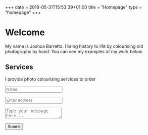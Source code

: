 +++
date = 2018-05-31T15:53:39+01:00
title = "Homepage"
type = "homepage"
+++

# Welcome

My name is Joshua Barretto. I bring history to life by colourising old photographs by hand. You can see my examples of my work below.

## Services

I provide photo colourising services to order

<form class="form-contact" name="Contact Me" method="POST" netlify>
	<p><input class="form-entry" placeholder="Name" type="text" name="name"></p>
	<p><input class="form-entry" placeholder="Email address" type="text" name="email"></p>
	<p><textarea class="form-entry" placeholder="Type your message here..." type="text" name="message"></textarea></p>
	<p><button type="submit">Submit</button></p>
</form>
